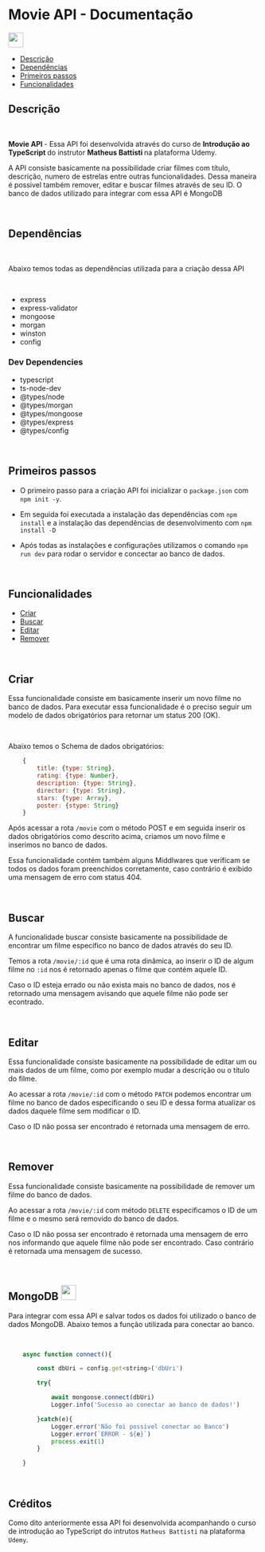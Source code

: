 # Movie API - Documentação


<img style="height: 30px" src="https://cdn.jsdelivr.net/gh/devicons/devicon/icons/typescript/typescript-original.svg" />
          

<br>

- <a href='#desc'> Descrição </a>
- <a href='#dep'> Dependências </a>
- <a href='#inst'> Primeiros passos </a>
- <a href='#func'> Funcionalidades </a>

<h2 id='desc'> Descrição </h2>

<br>

<p>
    <strong> Movie API </strong> - Essa API foi desenvolvida através do curso de <strong> Introdução ao TypeScript </strong> do instrutor <strong> Matheus Battisti </strong> na plataforma Udemy.
</p>
<p>
    A API consiste basicamente na possibilidade criar filmes com título, descrição, numero de estrelas entre outras funcionalidades. Dessa maneira é possivel também remover, editar e buscar filmes através de seu ID. O banco de dados utilizado para integrar com essa API é MongoDB
</p>

<br>

<h2 id='dep'> Dependências </h2>

<br>

<p> Abaixo temos todas as dependências utilizada para a criação dessa API </p>

<br>

- express
- express-validator
- mongoose
- morgan
- winston
- config

<h3> Dev Dependencies </h3>

- typescript
- ts-node-dev
- @types/node
- @types/morgan
- @types/mongoose
- @types/express
- @types/config

<br>

<h2 id='inst'> Primeiros passos </h2>

- O primeiro passo para a criação API foi inicializar o `package.json` com `npm init -y`.

- Em seguida foi executada a instalação das dependências com `npm install` e a instalação das dependências de desenvolvimento com `npm install -D`

- Após todas as instalações e configurações utilizamos o comando `npm run dev` para rodar o servidor e concectar ao banco de dados.

<br>

<h2 id='func'> Funcionalidades </h2>

- <a href='#create'> Criar </a>
- <a href='#busc'> Buscar </a>
- <a href='#'> Editar </a>
- <a href='#'> Remover </a>

<br>

<h2 id='create'> Criar </h2>

<p>
    Essa funcionalidade consiste em basicamente inserir um novo filme no banco de dados. Para executar essa funcionalidade é o preciso seguir um modelo de dados obrigatórios para retornar um status 200 (OK).
</p>

<br>

<p> Abaixo temos o Schema de dados obrigatórios: </p>

```js
    {
        title: {type: String},
        rating: {type: Number},
        description: {type: String},
        director: {type: String},
        stars: {type: Array},
        poster: {stype: String}
    }
```

Após acessar a rota ``` /movie ``` com o método POST e em seguida inserir os dados obrigatórios como descrito acima, criamos um novo filme e inserimos no banco de dados.

Essa funcionalidade contém também alguns Middlwares que verificam se todos os dados foram preenchidos corretamente, caso contrário é exibido uma mensagem de erro com status 404.

<br>

<h2 id='busc'> Buscar </h2>

<p>
    A funcionalidade buscar consiste basicamente na possibilidade de encontrar um filme específico no banco de dados através do seu ID.
</p>

Temos a rota ` /movie/:id ` que é uma rota dinâmica, ao inserir o ID de algum filme no ` :id ` nos é retornado apenas o filme que contém aquele ID.

Caso o ID esteja errado ou não exista mais no banco de dados, nos é retornado uma mensagem avisando que aquele filme não pode ser econtrado.

<br>

<h2 id='edit'> Editar </h2>

<p>
    Essa funcionalidade consiste basicamente na possibilidade de editar um ou mais dados de um filme, como por exemplo mudar a descrição ou o título do filme.
</p>

Ao acessar a rota ` /movie/:id ` com o método ` PATCH ` podemos encontrar um filme no banco de dados especificando o seu ID e dessa forma atualizar os dados daquele filme sem modificar o ID.

<p>
    Caso o ID não possa ser encontrado é retornada uma mensagem de erro.
</p>

<br>

<h2 id='edit'> Remover </h2>

<p>
    Essa funcionalidade consiste basicamente na possibilidade de remover um filme do banco de dados.
</p>

Ao acessar a rota ` /movie/:id ` com método ` DELETE ` especificamos o ID de um filme e o mesmo será removido do banco de dados.

<p>
    Caso o ID não possa ser encontrado é retornada uma mensagem de erro nos informando que aquele filme não pode ser encontrado. Caso contrário é retornada uma mensagem de sucesso.
</p>

<br>

<h2> MongoDB <img style="height: 30px" src="https://cdn.jsdelivr.net/gh/devicons/devicon/icons/mongodb/mongodb-original-wordmark.svg" /> </h2>

<p>
    Para integrar com essa API e salvar todos os dados foi utilizado o banco de dados MongoDB. Abaixo temos a função utilizada para conectar ao banco.
</p>

<br>

```js
    async function connect(){

        const dbUri = config.get<string>('dbUri')

        try{

            await mongoose.connect(dbUri)
            Logger.info('Sucesso ao conectar ao banco de dados!')

        }catch(e){
            Logger.error('Não foi possivel conectar ao Banco')
            Logger.error(`ERROR - ${e}`)
            process.exit(1)
        }

    }
```
<br>

<h2> Créditos </h2>

Como dito anteriormente essa API foi desenvolvida acompanhando o curso de introdução ao TypeScript do intrutos ` Matheus Battisti ` na plataforma `Udemy`.

